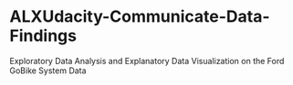 # ALXUdacity-Communicate-Data-Findings
Exploratory Data Analysis and Explanatory Data Visualization on the Ford GoBike System Data
